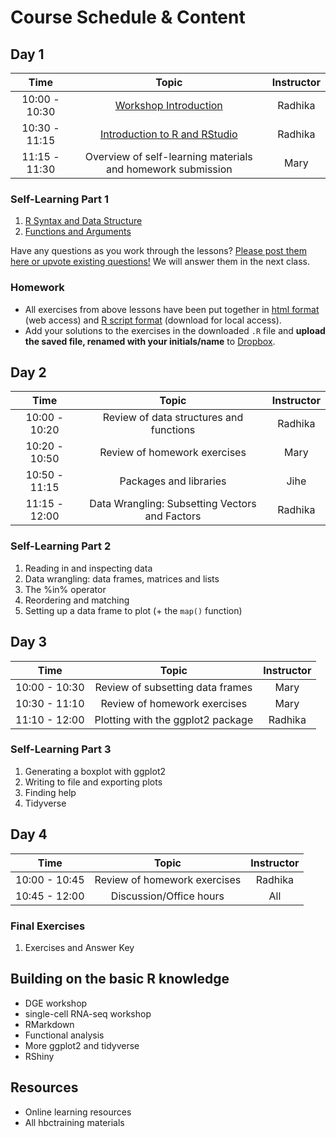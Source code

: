 # Course Schedule & Content

## Day 1

| Time            |  Topic  | Instructor |
|:------------------------:|:------------------------------------------------:|:--------:|
| 10:00 - 10:30 | [Workshop Introduction](../lectures/Intro_to_nanocourse.pdf) | Radhika |
| 10:30 - 11:15 | [Introduction to R and RStudio](../lessons/01_introR-R-and-RStudio.md) | Radhika |
| 11:15 - 11:30 | Overview of self-learning materials and homework submission |  Mary |

### Self-Learning Part 1
1. [R Syntax and Data Structure](https://hbctraining.github.io/Intro-to-R-flipped/lessons/02_introR-syntax-and-data-structures.html)
1. [Functions and Arguments](../lessons/03_introR-functions-and-arguments.md)

Have any questions as you work through the lessons? [Please post them here or upvote existing questions!](https://PollEv.com/discourses/uCqzZCBo9jQqdM3B9j5T1/respond) We will answer them in the next class.

### Homework
* All exercises from above lessons have been put together in [html format](../homework/day1_hw_exercises.md) (web access) and [R script format](../homework/day1_hw_exercises.R) (download for local access).
* Add your solutions to the exercises in the downloaded `.R` file and **upload the saved file, renamed with your initials/name** to [Dropbox](https://www.dropbox.com/request/mCrMcxx6WM9NPTBBirsW).

## Day 2

| Time            |  Topic  | Instructor |
|:------------------------:|:------------------------------------------------:|:--------:|
| 10:00 - 10:20 | Review of data structures and functions | Radhika |
| 10:20 - 10:50 | Review of homework exercises | Mary |
| 10:50 - 11:15 | Packages and libraries | Jihe |
| 11:15 - 12:00 | Data Wrangling: Subsetting Vectors and Factors | Radhika |

### Self-Learning Part 2
1. Reading in and inspecting data
1. Data wrangling: data frames, matrices and lists
1. The %in% operator
1. Reordering and matching
1. Setting up a data frame to plot (+ the `map()` function)

## Day 3

| Time            |  Topic  | Instructor |
|:------------------------:|:------------------------------------------------:|:--------:|
| 10:00 - 10:30 | Review of subsetting data frames | Mary |
| 10:30 - 11:10 | Review of homework exercises | Mary |
| 11:10 - 12:00 | Plotting with the ggplot2 package | Radhika |

### Self-Learning Part 3
1. Generating a boxplot with ggplot2
1. Writing to file and exporting plots
1. Finding help
1. Tidyverse


## Day 4

| Time            |  Topic  | Instructor |
|:------------------------:|:------------------------------------------------:|:--------:|
| 10:00 - 10:45 | Review of homework exercises | Radhika |
| 10:45 - 12:00 | Discussion/Office hours | All |

### Final Exercises
1. Exercises and Answer Key


## Building on the basic R knowledge
* DGE workshop
* single-cell RNA-seq workshop
* RMarkdown
* Functional analysis
* More ggplot2 and tidyverse
* RShiny

## Resources
* Online learning resources
* All hbctraining materials

